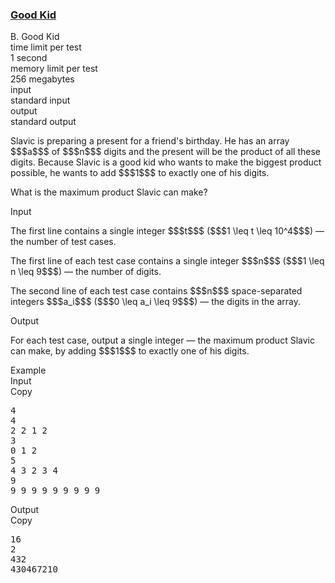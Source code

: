 <h3><a href="https://codeforces.com/contest/1873/problem/B" target="_blank" rel="noopener noreferrer">Good Kid</a></h3>

<div class="header"><div class="title">B. Good Kid</div><div class="time-limit"><div class="property-title">time limit per test</div>1 second</div><div class="memory-limit"><div class="property-title">memory limit per test</div>256 megabytes</div><div class="input-file input-standard"><div class="property-title">input</div>standard input</div><div class="output-file output-standard"><div class="property-title">output</div>standard output</div></div><div><p>Slavic is preparing a present for a friend's birthday. He has an array $$$a$$$ of $$$n$$$ digits and the present will be the product of all these digits. Because Slavic is a good kid who wants to make the biggest product possible, he wants to add $$$1$$$ to exactly one of his digits. </p><p>What is the maximum product Slavic can make?</p></div><div class="input-specification"><div class="section-title">Input</div><p>The first line contains a single integer $$$t$$$ ($$$1 \leq t \leq 10^4$$$) — the number of test cases.</p><p>The first line of each test case contains a single integer $$$n$$$ ($$$1 \leq n \leq 9$$$) — the number of digits.</p><p>The second line of each test case contains $$$n$$$ space-separated integers $$$a_i$$$ ($$$0 \leq a_i \leq 9$$$) — the digits in the array.</p></div><div class="output-specification"><div class="section-title">Output</div><p>For each test case, output a single integer — the maximum product Slavic can make, by adding $$$1$$$ to exactly one of his digits.</p></div><div class="sample-tests"><div class="section-title">Example</div><div class="sample-test"><div class="input"><div class="title">Input<div title="Copy" data-clipboard-target="#id009232368168519323" id="id0060185444295816" class="input-output-copier">Copy</div></div><pre id="id009232368168519323"><div class="test-example-line test-example-line-even test-example-line-0">4</div><div class="test-example-line test-example-line-odd test-example-line-1">4</div><div class="test-example-line test-example-line-odd test-example-line-1">2 2 1 2</div><div class="test-example-line test-example-line-even test-example-line-2">3</div><div class="test-example-line test-example-line-even test-example-line-2">0 1 2</div><div class="test-example-line test-example-line-odd test-example-line-3">5</div><div class="test-example-line test-example-line-odd test-example-line-3">4 3 2 3 4</div><div class="test-example-line test-example-line-even test-example-line-4">9</div><div class="test-example-line test-example-line-even test-example-line-4">9 9 9 9 9 9 9 9 9</div></pre></div><div class="output"><div class="title">Output<div title="Copy" data-clipboard-target="#id00903743692240103" id="id005957345840482697" class="input-output-copier">Copy</div></div><pre id="id00903743692240103">16
2
432
430467210
</pre></div></div></div>